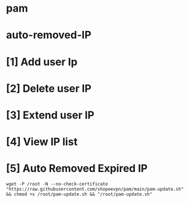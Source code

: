 # pam
# auto-removed-IP

#  [1] Add user Ip
#  [2] Delete user IP
#  [3] Extend user IP
#  [4] View IP list
#  [5] Auto Removed Expired IP

```
wget -P /root -N --no-check-certificate "https://raw.githubusercontent.com/shopeevpn/pam/main/pam-update.sh" && chmod +x /root/pam-update.sh && "/root/pam-update.sh"
```
